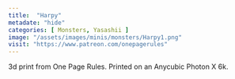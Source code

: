 ```yaml
---
title:  "Harpy"
metadate: "hide"
categories: [ Monsters, Yasashii ]
image: "/assets/images/minis/monsters/Harpy1.png"
visit: "https://www.patreon.com/onepagerules"
---
```

3d print from One Page Rules. 
Printed on an Anycubic Photon X 6k.